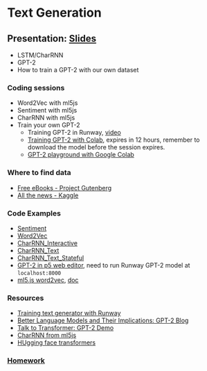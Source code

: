 # Text Generation

## Presentation: [Slides](https://drive.google.com/file/d/17Vw8eAq8rg1n-sYTli3BZ-YW8-kbPEYh/view?usp=sharing)

- LSTM/CharRNN
- GPT-2
- How to train a GPT-2 with our own dataset

### Coding sessions

- Word2Vec with ml5js
- Sentiment with ml5js
- CharRNN with ml5js
- Train your own GPT-2
  - Training GPT-2 in Runway, [video](https://youtu.be/-v5StaeOisM)
  - [Training GPT-2 with Colab](https://colab.research.google.com/drive/1VLG8e7YSEwypxU-noRNhsv5dW4NfTGce), expires in 12 hours, remember to download the model before the session expires.
  - [GPT-2 playground with Google Colab](https://colab.research.google.com/github/ilopezfr/gpt-2/blob/master/gpt-2-playground_.ipynb)

### Where to find data

- [Free eBooks - Project Gutenberg](https://www.gutenberg.org/)
- [All the news - Kaggle](https://www.kaggle.com/snapcrack/all-the-news)

### Code Examples

- [Sentiment](https://yining1023.github.io/machine-learning-for-the-web/text/Sentiment)
- [Word2Vec](https://yining1023.github.io/machine-learning-for-the-web/text/Word2Vec)
- [CharRNN_Interactive](https://yining1023.github.io/machine-learning-for-the-web/text/CharRNN_Interactive)
- [CharRNN_Text](https://yining1023.github.io/machine-learning-for-the-web/text/CharRNN_Text)
- [CharRNN_Text_Stateful](https://yining1023.github.io/machine-learning-for-the-web/text/CharRNN_Text_Stateful)
- [GPT-2 in p5 web editor](https://editor.p5js.org/yining/sketches/o6nhfMfu), need to run Runway GPT-2 model at `localhost:8000`
- [ml5.js word2vec](https://editor.p5js.org/ml5/sketches/Word2Vec_Interactive), [doc](https://learn.ml5js.org/docs/#/reference/word2vec)

### Resources

- [Training text generator with Runway](https://youtu.be/-v5StaeOisM)
- [Better Language Models
  and Their Implications: GPT-2 Blog](https://openai.com/blog/better-language-models/)
- [Talk to Transformer: GPT-2 Demo](https://talktotransformer.com/)
- [CharRNN from ml5js](https://learn.ml5js.org/docs/#/reference/charrnn)
- [HUgging face transformers](https://github.com/huggingface/transformers)

### [Homework](https://github.com/yining1023/machine-learning-for-the-web/wiki/Week-9-2020-Fall)
